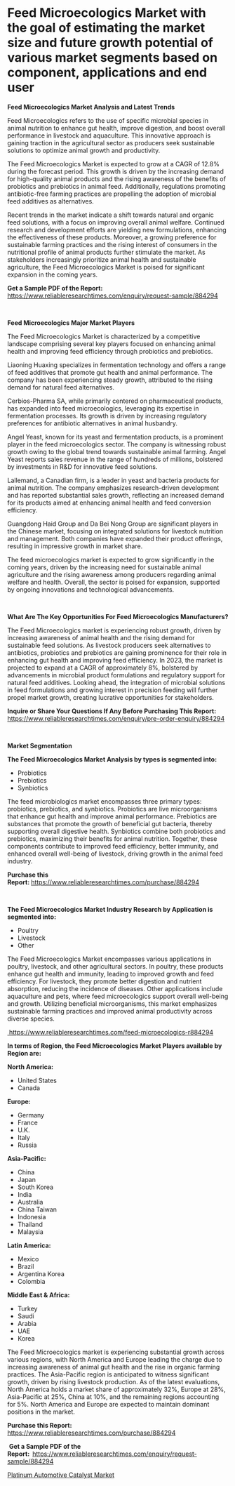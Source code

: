 <p><h1>Feed Microecologics Market with the goal of estimating the market size and future growth potential of various market segments based on component, applications and end user</h1></p><p><strong>Feed Microecologics Market Analysis and Latest Trends</strong></p>
<p><p>Feed Microecologics refers to the use of specific microbial species in animal nutrition to enhance gut health, improve digestion, and boost overall performance in livestock and aquaculture. This innovative approach is gaining traction in the agricultural sector as producers seek sustainable solutions to optimize animal growth and productivity. </p><p>The Feed Microecologics Market is expected to grow at a CAGR of 12.8% during the forecast period. This growth is driven by the increasing demand for high-quality animal products and the rising awareness of the benefits of probiotics and prebiotics in animal feed. Additionally, regulations promoting antibiotic-free farming practices are propelling the adoption of microbial feed additives as alternatives. </p><p>Recent trends in the market indicate a shift towards natural and organic feed solutions, with a focus on improving overall animal welfare. Continued research and development efforts are yielding new formulations, enhancing the effectiveness of these products. Moreover, a growing preference for sustainable farming practices and the rising interest of consumers in the nutritional profile of animal products further stimulate the market. As stakeholders increasingly prioritize animal health and sustainable agriculture, the Feed Microecologics Market is poised for significant expansion in the coming years.</p></p>
<p><strong>Get a Sample PDF of the Report:&nbsp;</strong> <a href="https://www.reliableresearchtimes.com/enquiry/request-sample/884294?utm_campaign=2201&utm_medium=2&utm_source=Github&utm_content=ia&utm_term=02042025&utm_id=feed-microecologics">https://www.reliableresearchtimes.com/enquiry/request-sample/884294</a></p>
<p>&nbsp;</p>
<p><strong>Feed Microecologics Major Market Players</strong></p>
<p><p>The Feed Microecologics Market is characterized by a competitive landscape comprising several key players focused on enhancing animal health and improving feed efficiency through probiotics and prebiotics.</p><p>Liaoning Huaxing specializes in fermentation technology and offers a range of feed additives that promote gut health and animal performance. The company has been experiencing steady growth, attributed to the rising demand for natural feed alternatives. </p><p>Cerbios-Pharma SA, while primarily centered on pharmaceutical products, has expanded into feed microecologics, leveraging its expertise in fermentation processes. Its growth is driven by increasing regulatory preferences for antibiotic alternatives in animal husbandry.</p><p>Angel Yeast, known for its yeast and fermentation products, is a prominent player in the feed microecologics sector. The company is witnessing robust growth owing to the global trend towards sustainable animal farming. Angel Yeast reports sales revenue in the range of hundreds of millions, bolstered by investments in R&D for innovative feed solutions.</p><p>Lallemand, a Canadian firm, is a leader in yeast and bacteria products for animal nutrition. The company emphasizes research-driven development and has reported substantial sales growth, reflecting an increased demand for its products aimed at enhancing animal health and feed conversion efficiency.</p><p>Guangdong Haid Group and Da Bei Nong Group are significant players in the Chinese market, focusing on integrated solutions for livestock nutrition and management. Both companies have expanded their product offerings, resulting in impressive growth in market share.</p><p>The feed microecologics market is expected to grow significantly in the coming years, driven by the increasing need for sustainable animal agriculture and the rising awareness among producers regarding animal welfare and health. Overall, the sector is poised for expansion, supported by ongoing innovations and technological advancements.</p></p>
<p>&nbsp;</p>
<p><strong>What Are The Key Opportunities For Feed Microecologics Manufacturers?</strong></p>
<p><p>The Feed Microecologics market is experiencing robust growth, driven by increasing awareness of animal health and the rising demand for sustainable feed solutions. As livestock producers seek alternatives to antibiotics, probiotics and prebiotics are gaining prominence for their role in enhancing gut health and improving feed efficiency. In 2023, the market is projected to expand at a CAGR of approximately 8%, bolstered by advancements in microbial product formulations and regulatory support for natural feed additives. Looking ahead, the integration of microbial solutions in feed formulations and growing interest in precision feeding will further propel market growth, creating lucrative opportunities for stakeholders.</p></p>
<p><strong>Inquire or Share Your Questions If Any Before Purchasing This Report:</strong> <a href="https://www.reliableresearchtimes.com/enquiry/pre-order-enquiry/884294?utm_campaign=2201&utm_medium=2&utm_source=Github&utm_content=ia&utm_term=02042025&utm_id=feed-microecologics">https://www.reliableresearchtimes.com/enquiry/pre-order-enquiry/884294</a></p>
<p>&nbsp;</p>
<p><strong>Market Segmentation</strong></p>
<p><strong>The Feed Microecologics Market Analysis by types is segmented into:</strong></p>
<p><ul><li>Probiotics</li><li>Prebiotics</li><li>Synbiotics</li></ul></p>
<p><p>The feed microbiologics market encompasses three primary types: probiotics, prebiotics, and synbiotics. Probiotics are live microorganisms that enhance gut health and improve animal performance. Prebiotics are substances that promote the growth of beneficial gut bacteria, thereby supporting overall digestive health. Synbiotics combine both probiotics and prebiotics, maximizing their benefits for animal nutrition. Together, these components contribute to improved feed efficiency, better immunity, and enhanced overall well-being of livestock, driving growth in the animal feed industry.</p></p>
<p><strong>Purchase this Report:&nbsp;</strong><a href="https://www.reliableresearchtimes.com/purchase/884294?utm_campaign=2201&utm_medium=2&utm_source=Github&utm_content=ia&utm_term=02042025&utm_id=feed-microecologics">https://www.reliableresearchtimes.com/purchase/884294</a></p>
<p>&nbsp;</p>
<p><strong>The Feed Microecologics Market Industry Research by Application is segmented into:</strong></p>
<p><ul><li>Poultry</li><li>Livestock</li><li>Other</li></ul></p>
<p><p>The Feed Microecologics Market encompasses various applications in poultry, livestock, and other agricultural sectors. In poultry, these products enhance gut health and immunity, leading to improved growth and feed efficiency. For livestock, they promote better digestion and nutrient absorption, reducing the incidence of diseases. Other applications include aquaculture and pets, where feed microecologics support overall well-being and growth. Utilizing beneficial microorganisms, this market emphasizes sustainable farming practices and improved animal productivity across diverse species.</p></p>
<p><a href="https://www.reliableresearchtimes.com/feed-microecologics-r884294?utm_campaign=2201&utm_medium=2&utm_source=Github&utm_content=ia&utm_term=02042025&utm_id=feed-microecologics">&nbsp;https://www.reliableresearchtimes.com/feed-microecologics-r884294</a></p>
<p><strong>In terms of Region, the Feed Microecologics Market Players available by Region are:</strong></p>
<p>
    <p> <strong> North America: </strong>
        <ul>
            <li>United States</li>
            <li>Canada</li>
        </ul>
        </p> 
    <p> <strong> Europe: </strong>
        <ul>
            <li>Germany</li>
            <li>France</li>
            <li>U.K.</li>
            <li>Italy</li>
            <li>Russia</li>
        </ul>
        </p> 
    <p> <strong> Asia-Pacific: </strong>
        <ul>
            <li>China</li>
            <li>Japan</li>
            <li>South Korea</li>
            <li>India</li>
            <li>Australia</li>
            <li>China Taiwan</li>
            <li>Indonesia</li>
            <li>Thailand</li>
            <li>Malaysia</li>
        </ul>
        </p> 
    <p> <strong> Latin America: </strong>
        <ul>
            <li>Mexico</li>
            <li>Brazil</li>
            <li>Argentina Korea</li>
            <li>Colombia</li>
        </ul>
        </p> 
    <p> <strong> Middle East & Africa: </strong>
        <ul>
            <li>Turkey</li>
            <li>Saudi</li>
            <li>Arabia</li>
            <li>UAE</li>
            <li>Korea</li>
        </ul>
    </p>
    </p>
<p><p>The Feed Microecologics market is experiencing substantial growth across various regions, with North America and Europe leading the charge due to increasing awareness of animal gut health and the rise in organic farming practices. The Asia-Pacific region is anticipated to witness significant growth, driven by rising livestock production. As of the latest evaluations, North America holds a market share of approximately 32%, Europe at 28%, Asia-Pacific at 25%, China at 10%, and the remaining regions accounting for 5%. North America and Europe are expected to maintain dominant positions in the market.</p></p>
<p><strong>Purchase this Report: </strong><a href="https://www.reliableresearchtimes.com/purchase/884294?utm_campaign=2201&utm_medium=2&utm_source=Github&utm_content=ia&utm_term=02042025&utm_id=feed-microecologics">https://www.reliableresearchtimes.com/purchase/884294</a></p>
<p>&nbsp;<strong>Get a Sample PDF of the Report:&nbsp;&nbsp;</strong><a href="https://www.reliableresearchtimes.com/enquiry/request-sample/884294?utm_campaign=2201&utm_medium=2&utm_source=Github&utm_content=ia&utm_term=02042025&utm_id=feed-microecologics">https://www.reliableresearchtimes.com/enquiry/request-sample/884294</a></p>
<p><strong></strong></p>
<p><p><a href="https://github.com/JakirUddin651/Market-Research-Report-List-2/blob/main/platinum-automotive-catalyst-market.md?utm_campaign=2201&utm_medium=2&utm_source=Github&utm_content=ia&utm_term=02042025&utm_id=feed-microecologics">Platinum Automotive Catalyst Market</a></p></p>